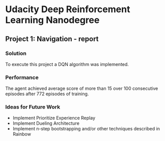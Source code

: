 # Udacity Deep Reinforcement Learning Nanodegree
## Project 1: Navigation - report

### Solution
To execute this project a DQN algorithm was implemented.

### Performance
The agent achieved average score of more than 15 over 100 consecutive episodes after 772 episodes of training.

### Ideas for Future Work
* Implement Prioritize Experience Replay
* Implement Dueling Architecture
* Implement n-step bootstrapping and/or other techniques described in Rainbow
